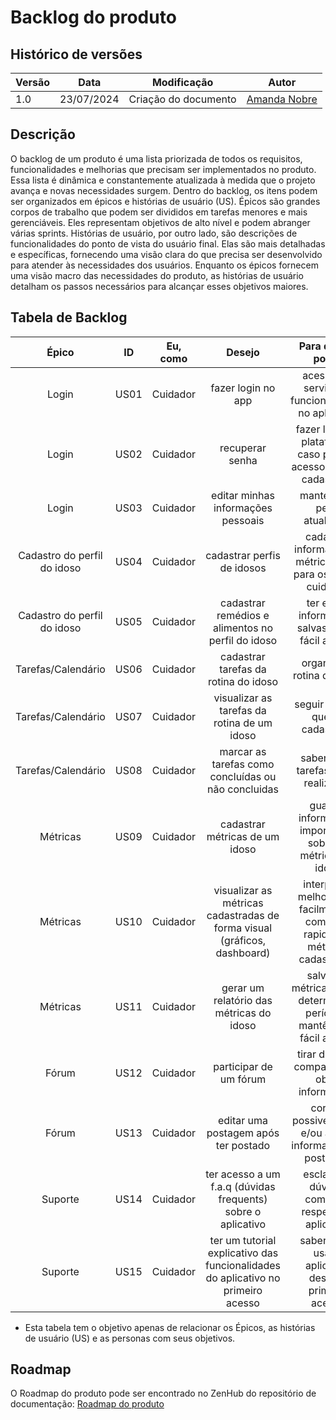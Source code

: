 # Backlog do produto

## Histórico de versões
| Versão | Data | Modificação | Autor |
|--|--|--|--|
|1.0| 23/07/2024 | Criação do documento |[Amanda Nobre](https://github.com/AmandaNbr) |

## Descrição

O backlog de um produto é uma lista priorizada de todos os requisitos, funcionalidades e melhorias que precisam ser implementados no produto. Essa lista é dinâmica e constantemente atualizada à medida que o projeto avança e novas necessidades surgem. Dentro do backlog, os itens podem ser organizados em épicos e histórias de usuário (US). Épicos são grandes corpos de trabalho que podem ser divididos em tarefas menores e mais gerenciáveis. Eles representam objetivos de alto nível e podem abranger várias sprints. Histórias de usuário, por outro lado, são descrições de funcionalidades do ponto de vista do usuário final. Elas são mais detalhadas e específicas, fornecendo uma visão clara do que precisa ser desenvolvido para atender às necessidades dos usuários. Enquanto os épicos fornecem uma visão macro das necessidades do produto, as histórias de usuário detalham os passos necessários para alcançar esses objetivos maiores.

## Tabela de Backlog

|            Épico            |  ID  | Eu, como |                                      Desejo                                      |                                Para que eu possa                               |
|:---------------------------:|:----:|:--------:|:--------------------------------------------------------------------------------:|:------------------------------------------------------------------------------:|
|            Login            | US01 | Cuidador | fazer login no app                                                               | acessar os serviços e funcionalidades no aplicativo                            |
|            Login            | US02 | Cuidador | recuperar senha                                                                  | fazer login na plataforma, caso perca o acesso a senha cadastrada              |
|            Login            | US03 | Cuidador | editar minhas informações pessoais                                               | manter meu perfil atualizado                                                   |
| Cadastro do perfil do idoso | US04 | Cuidador | cadastrar perfis de idosos                                                       | cadastrar informações e métricas para para os idosos cuidados                  |
| Cadastro do perfil do idoso | US05 | Cuidador | cadastrar remédios e alimentos no perfil do idoso                                | ter essas informações salvas e com fácil acesso                                |
|      Tarefas/Calendário     | US06 | Cuidador | cadastrar tarefas da rotina do idoso                                             | organizar a rotina do idoso                                                    |
|      Tarefas/Calendário     | US07 | Cuidador | visualizar as tarefas da rotina de um idoso                                      | seguir a rotina que foi cadastrada                                             |
|      Tarefas/Calendário     | US08 | Cuidador | marcar as tarefas como concluídas ou não concluidas                              | saber quais tarefas foram realizadas                                           |
|           Métricas          | US09 | Cuidador | cadastrar métricas de um idoso                                                   | guardar informações importantes sobre as métricas do idoso                     |
|           Métricas          | US10 | Cuidador | visualizar as métricas cadastradas de forma visual (gráficos, dashboard)         | interpretar melhor, mais facilmente e com mais rapidez as métricas cadastradas |
|           Métricas          | US11 | Cuidador | gerar um relatório das métricas do idoso                                         | salvar as métricas de um determinado período e mantê-la de fácil acesso        |
|            Fórum            | US12 | Cuidador | participar de um fórum                                                           | tirar dúvidas, compartilhar e obter informações                                |
|            Fórum            | US13 | Cuidador | editar uma postagem após ter postado                                             | corrigir possiveis erros e/ou alterar informações da postagem                  |
|           Suporte           | US14 | Cuidador | ter acesso a um f.a.q (dúvidas frequents) sobre o aplicativo                     | esclarecer dúvidas comuns a respeito do aplicativo                             |
|           Suporte           | US15 | Cuidador | ter um tutorial explicativo das funcionalidades do aplicativo no primeiro acesso | saber como usar o aplicativo desde o primeiro acesso                           |

* Esta tabela tem o objetivo apenas de relacionar os Épicos, as histórias de usuário (US) e as personas com seus objetivos.

## Roadmap

O Roadmap do produto pode ser encontrado no ZenHub do repositório de documentação: [Roadmap do produto](https://github.com/fga-eps-mds/2024-1-GEROcuidado-Doc#workspaces/2024-1-gerocuidado-doc-660827e5fa3f1738008c4f67/roadmap)